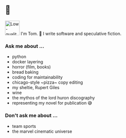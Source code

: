 # 🫥

<img src="https://user-images.githubusercontent.com/1092941/199336710-5b6eda82-5f17-406a-a5b9-e6ecb8d4844e.gif" height="48" width="48" alt="Low-quality gif of @tomthorogood flashing a peace sign wearing bright clothing in front of his guitars."> I'm Tom. 👋 I write software and speculative fiction.


### Ask me about ...

- python
- docker layering
- horror (film, books)
- bread baking
- coding for maintainability
- chicago-style ~pizza~ copy editing
- my sheltie, Rupert Giles
- wine
- the mythos of the lord huron discography
- representing my novel for publication 😅

### Don't ask me about ...

- team sports
- the marvel cinematic universe
